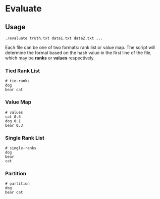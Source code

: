 # Evaluate

## Usage

```
./evaluate truth.txt data1.txt data2.txt ...
```

Each file can be one of two formats: rank list or value map. The script will
determine the format based on the hash value in the first line of the file,
which may be **ranks** or **values** respectively.

### Tied Rank List

```
# tie-ranks
dog
bear cat
```

### Value Map

```
# values
cat 0.6
dog 0.1
bear 0.3
```

### Single Rank List

```
# single-ranks
dog
bear
cat
```

### Partition

```
# partition
dog
bear cat
```
